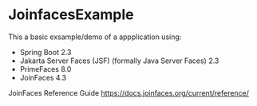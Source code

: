 # JoinfacesExample
This a basic exsample/demo of a appplication using:
 - Spring Boot 2.3
 - Jakarta Server Faces (JSF) (formally Java Server Faces) 2.3
 - PrimeFaces 8.0
 - JoinFaces 4.3

JoinFaces Reference Guide
https://docs.joinfaces.org/current/reference/
